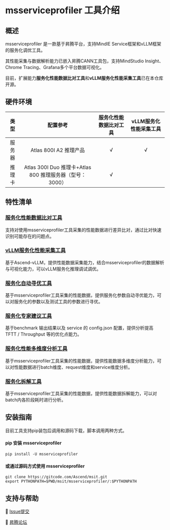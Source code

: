 # msserviceprofiler 工具介绍

## 概述

msserviceprofiler 是一款基于昇腾平台，支持MindIE Service框架和vLLM框架的服务化调优工具。

其性能采集与数据解析能力已嵌入昇腾CANN工具包，支持MindStudio Insight、Chrome Tracing、Grafana多个平台数据可视化。

目前，扩展能力**服务化性能数据比对工具**和**vLLM服务化性能采集工具**已在本仓库开源。

## 硬件环境
|   类型    | 配置参考 |  服务化性能数据比对工具 | vLLM服务化性能采集工具 |
|:-------:|:-------:|:-------:|:-------:|
|   服务器   | Atlas 800I A2 推理产品   | √ | √ |
|   推理卡   | Atlas 300I Duo 推理卡+Atlas 800 推理服务器（型号：3000）   | √ |  |

## 特性清单

### [服务化性能数据比对工具](docs/服务化性能数据比对工具.md)

支持对使用msserviceprofiler工具采集的性能数据进行差异比对，通过比对快速识别可能存在的问题点。

### ️[vLLM服务化性能采集工具](docs/vLLM服务化性能采集工具.md)

基于Ascend-vLLM，提供性能数据采集能力，结合msserviceprofiler的数据解析与可视化能力，可以vLLM服务化推理调试调优。

### ️[服务化自动寻优工具](docs/服务化自动寻优工具.md)

基于msserviceprofiler工具采集的性能数据，提供服务化参数自动寻优能力，可以对服务化的参数以及测试工具的参数进行寻优。

### ️[服务化专家建议工具](docs/服务化专家建议工具.md)

基于benchmark 输出结果以及 service 的 config.json 配置，提供分析提高 TFTT / Throughput 等的优化点能力。

### ️[服务化性能多维度分析工具](docs/服务化性能多维度分析工具.md)

基于msserviceprofiler工具采集的性能数据，提供性能数据多维度分析能力，可以对性能数据进行batch维度、request维度和service维度分析。

### ️[服务化拆解工具](docs/服务化拆解工具.md)

基于msserviceprofiler工具采集的性能数据，提供性能数据拆解能力，可以对batch内各阶段耗时进行分析。


## 安装指南

目前工具支持pip装包后调用和源码下载，脚本调用两种方式。
#### pip 安装 msserviceprofiler
```shell
pip install -U msserviceprofiler
```
#### 或通过源码方式使用 msserviceprofiler

```shell
git clone https://gitcode.com/Ascend/msit.git
export PYTHONPATH=$PWD/msit/msserviceprofiler/:$PYTHONPATH
```

## 支持与帮助

🐛 [Issue提交](https://gitcode.com/Ascend/msit/issues)

💬 [昇腾论坛](https://www.hiascend.com/forum/forum-0106101385921175006-1.html)
